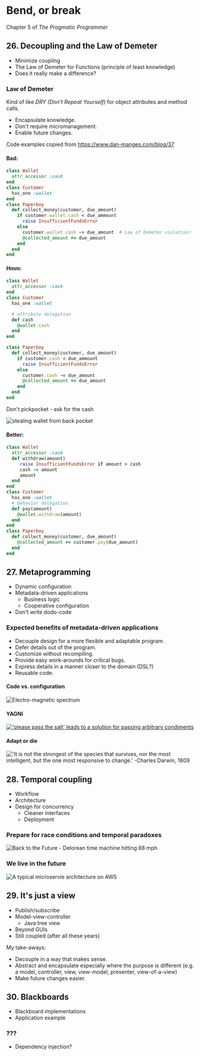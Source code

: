 # Bend, or break

Chapter 5 of _The Pragmatic Programmer_



## 26. Decoupling and the Law of Demeter
 - Minimize coupling
 - The Law of Demeter for Functions (principle of least knowledge)
 - Does it really make a difference?


### Law of Demeter

Kind of like _DRY (Don't Repeat Yourself)_ for object attributes and method calls.

 - Encapsulate knowledge.
 - Don't require micromanagement.
 - Enable future changes.

<span class="footnote">Code examples copied from https://www.dan-manges.com/blog/37</span>


#### Bad:

```Ruby
class Wallet
  attr_accessor :cash
end
class Customer
  has_one :wallet
end
class Paperboy
  def collect_money(customer, due_amount)
    if customer.wallet.cash < due_ammount
      raise InsufficientFundsError
    else
      customer.wallet.cash -= due_amount  # Law of Demeter violation!
      @collected_amount += due_amount
    end
  end
end
```


#### Hmm:

```Ruby
class Wallet
  attr_accessor :cash
end
class Customer
  has_one :wallet

  # attribute delegation
  def cash
    @wallet.cash
  end
end

class Paperboy
  def collect_money(customer, due_amount)
    if customer.cash < due_ammount
      raise InsufficientFundsError
    else
      customer.cash -= due_amount
      @collected_amount += due_amount
    end
  end
end
```


Don't pickpocket - ask for the cash

![stealing wallet from back pocket](https://media.giphy.com/media/7oSD3f9zkP4g8/giphy.gif)


#### Better:

```Ruby
class Wallet
  attr_accessor :cash
  def withdraw(amount)
     raise InsufficientFundsError if amount > cash
     cash -= amount
     amount
  end
end
class Customer
  has_one :wallet
  # behavior delegation
  def pay(amount)
    @wallet.withdraw(amount)
  end
end
class Paperboy
  def collect_money(customer, due_amount)
    @collected_amount += customer.pay(due_amount)
  end
end
```



## 27. Metaprogramming
 - Dynamic configuration
 - Metadata-driven applications
   - Business logic
   - Cooperative configuration
 - Don't write dodo-code


### Expected benefits of metadata-driven applications

 - Decouple design for a more flexible and adaptable program.
 - Defer details out of the program.
 - <span class="fragment zoom-in highlight-current-red">Customize without recompiling.</span>
 - Provide easy work-arounds for critical bugs.
 - Express details in a manner closer to the domain (DSL?)
 - Reusable code.


#### Code vs. configuration

![Electro-magnetic spectrum](https://ka-perseus-images.s3.amazonaws.com/1f69f2373d9136ed9a061a3a1b64cbffe3abc9b2.png)


#### YAGNI

[!['please pass the salt' leads to a solution for passing arbitrary condiments](https://imgs.xkcd.com/comics/the_general_problem.png)](https://www.xkcd.com/974/)


#### Adapt or die

!['It is not the strongest of the species that survives, nor the most intelligent, but the one most responsive to change.' -Charles Darwin, 1809](http://www.adamyounggolf.com/wp-content/uploads/2015/11/charles-darwin-survival-of-the-fittest11.jpg)



## 28. Temporal coupling
 - Workflow
 - Architecture
 - Design for concurrency
   - Cleaner interfaces
   - Deployment


### Prepare for race conditions and temporal paradoxes

![Back to the Future - Delorean time machine hitting 88 mph](https://media.giphy.com/media/7TZvWKVkm0xXi/giphy.gif)


### We live in the future

![A typical microservie architecture on AWS](https://image.slidesharecdn.com/microservicesarchitecturesonawsfinal-161012055233/95/microservices-architectures-on-amazon-web-services-13-638.jpg?cb=1476251613)



## 29. It's just a view
 - Publish/subscribe
 - Model-view-controller
   - Java tree view
 - Beyond GUIs
 - Still coupled (after all these years)


My take-aways:
 - Decouple in a way that makes sense.
 - Abstract and encapsulate especially where the purpose is different (e.g. a model, controller, view, view-model, presenter, view-of-a-view)
 - Make future changes easier.



## 30. Blackboards
 - Blackboard implementations
 - Application example


### ???

 - Dependency injection?